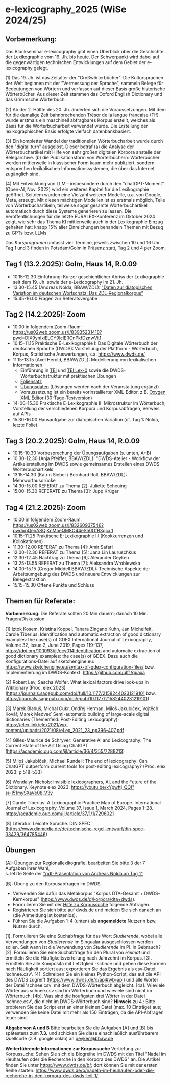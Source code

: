 # e-lexicography_2025 (WiSe 2024/25)

## Vorbemerkung: 
Das Blockseminar e-lexicography gibt einen Überblick über die Geschichte der Lexikographie vom 19. Jh. bis heute. Der Schwerpunkt wird dabei auf die gegenwärtigen technischen Entwicklungen auf dem Gebiet der e-lexicography gelegt.

(1) Das 19. Jh. ist das Zeitalter der "Großwörterbücher". Die Kultursprachen der Welt beginnen mit der "Vermessung der Sprache", sammeln Belege für Bedeutungen von Wörtern und verfassen auf dieser Basis große historische Wörterbücher. Aus dieser Zeit stammen das Oxford English Dictionary und das Grimmsche Wörterbuch.

(2) Ab der 2. Hälfte des 20. Jh. änderten sich die Voraussetzungen. Mit dem für die damalige Zeit bahnbrechenden Trésor de la langue francaise (Tlf) wurde erstmals ein maschinell abfragbares Korpus erstellt, welches als Basis für die Wörterbucharbeit verwendet wurde. Die Erstellung der lexikographischen Basis erfolgte vielfach datenbankbasiert.

(3) Ein kompletter Wandel der traditionellen Wörterbucharbeit wurde durch den "digital turn" ausgelöst. Dieser betraf (a) die Analyse der Wörterbuchartikel mit Hilfe von sehr großen digitalen Korpora anstelle der Belegarchive. (b) die Publikationsform von Wörterbüchern: Wörterbücher werden mittlerweile in klassischer Form kaum mehr publiziert, sondern entsprechen lexikalischen Informationssystemen, die über das Internet zugänglich sind. 

(4) Mit Entwicklung von LLM - insbesondere durch den "chatGPT-Moment" (Open-AI, Nov. 2022) wird ein weiteres Kapitel für die Lexikographie geöffnet. Seitdem wurden eine Vielzahl weiterer Modelle, u.a. von Google, Meta, erzeugt. Mit diesen mächtigen Modellen ist es erstmals möglich, Teile von Wörterbuchartikeln, teilweise sogar gesamte Wörterbuchartikel automatisch durch diese Systeme generieren zu lassen. Die Veröffentlichungen für die letzte EURALEX-Konferenz im Oktober 2024 zeigt, wie sehr das Thema KI mittlerweile auch in der Lexikographie Einzug gehalten hat: knapp 15% aller Einreichungen behandeln Themen mit Bezug zu GPTs bzw. LLMs.

Das *Kursprogramm* umfasst vier Termine, jeweils zwischen 10 und 16 Uhr.
Tag 1 und 3 finden in Potsdam/Golm in Präsenz statt, Tag 2 und 4 per Zoom.


## Tag 1 (13.2.2025): Golm, Haus 14, R.0.09 
* 10.15-12.30 Einführung: Kurzer geschichtlicher Abriss der Lexikographie seit dem 19. Jh. sowie der e-Lexicography im 21. Jh.
* 13.30-15.45 (Andreas Nolda, BBAW/ZDL): ["Daten zur diatopischen Variation im deutschen Wortschatz: Das ZDL-Regionalkorpus"](folien_nolda_zdl-regionalkorpus.pdf)
* 15.45-16.00 Fragen zur Referatsvergabe

## Tag 2 (14.2.2025): Zoom
* 10.00 in folgendem Zoom-Raum: https://us02web.zoom.us/j/83935231418?pwd=DIX9ynIxiELCY9lclERCnPkfDznwVi.1  
* 10.15-11.15 Praktische E-Lexikographie I: Das Digitale Wörterbuch der deutschen Sprache (DWDS): Vorstellung der Plattform - Wörterbuch, Korpus, Statistische Auswertungen, s.a. https://www.dwds.de/
* 11.15-13.15 (Axel Herold, BBAW/ZDL): Modellierung von lexikalischen Informationen
  - Einführung in [TEI](https://www.tei-c.org/) und [TEI Lex-0](https://dariah-eric.github.io/lexicalresources/pages/TEILex0/TEILex0.html) sowie die DWDS-Wörterbuchstruktur mit praktischen Übungen
  - [Foliensatz](TEI-Lex-0/slides-lexical-modeling.pdf)
  - [Übungsdaten](TEI-Lex-0/) (Lösungen werden nach der Veranstaltung ergänzt)
  - Voraussetzung ist ein bereits vorinstallierter XML-Editor, z.B. [Oxygen XML Editor](https://www.oxygenxml.com/xml_editor/download_oxygenxml_editor.html) (30-Tage-Testversion)
* 14-00-15.30 Praktische E-Lexikographie II: Mikrostruktur im Wörterbuch, Vorstellung der verschiedenen Korpora und Korpusabfragen, Verweis auf APIs
* 15.30-16.00 Hausaufgabe zur diatopischen Variation (cf. Tag 1: Nolda, letzte Folie)

## Tag 3 (20.2.2025): Golm, Haus 14, R.0.09
* 10.15-10.30 Vorbesprechung der Übungsaufgaben (s. unten, A+B)
* 10.30-12.30 (Anja Pfeiffer, BBAW/ZDL): "DWDS-Atelier - Workflow der Artikelerstellung im DWDS sowie gemeinsames Erstellen eines DWDS-Wörterbuchartikels  
* 13.15-14.30 (Katrin Siebel / Bernhard Roll, BBAW/ZDL): Mehrwortausdrücke 
* 14.30-15.00 REFERAT zu Thema [2]: Juliette Scheuing
* 15.00-15.30 REFERATE zu Thema [3]: Jupp Krüger

## Tag 4 (21.2.2025): Zoom
* 10.00 in folgendem Zoom-Raum: https://us02web.zoom.us/j/83260937546?pwd=pQenASQjKnMoeQM8O44eSh0OfB3gcx.1
* 10.15-11.25 Praktische E-Lexikographie III (Kookkurrenzen und Kollokationen)  
* 11.30-12.00 REFERAT zu Thema [4]: Amir Safari
* 12.00-12.30 REFERAT zu Thema [5]: Jana Lin Lauruschkus
* 12.30-12.45 Nachtrag zu Thema [6]: Alexander Geyken
* 13.25-13.55 REFERAT zu Thema [7]: Aleksandra Wroblewska 
* 14.00-15.15 (Gregor Middell BBAW/ZDL): Technische Aspekte der Arbeitsumgebung des DWDS und neuere Entwicklungen zur Belegextraktion
* 15.15-15.30 Offene Punkte und Schluss

## Themen für Referate:

**Vorbemerkung**: Die Referate sollten 20 Min dauern; danach 10 Min. Fragen/Diskussion

[1] Iztok Kosem, Kristina Koppel, Tanara Zingano Kuhn, Jan Michelfeit, Carole Tiberius. Identification and automatic extraction of good dictionary examples: the case(s) of GDEX International Journal of Lexicography, Volume 32, Issue 2, June 2019, Pages 119–137, https://doi.org/10.1093/ijl/ecy014Identification and automatic extraction of good dictionary examples: the case(s) of GDEX. Dazu auch die Konfigurations-Datei auf sketchengine.eu: https://www.sketchengine.eu/syntax-of-gdex-configuration-files/ bzw. Implementierung im DWDS-Kontext: https://github.com/ulf1/quaxa

[2] Robert Lev, Sascha Wolfer. What lexical factors drive look-ups in Wiktionary (Proc. elex 2023) (https://journals.sagepub.com/doi/full/10.1177/21582440231219101 bzw. https://journals.sagepub.com/doi/epub/10.1177/21582440231219101)

[3] Marek Blahuš, Michal Cukr, Ondřej Herman, Miloš Jakubíček, Vojtěch Kovář, Marek Medveď Semi-automatic building of large-scale digital dictionaries (Themenfeld: Post-Editing Lexicography); https://elex.link/elex2021/wp-content/uploads/2021/08/eLex_2021_23_pp396-407.pdf

[4] Gilles-Maurice de Schryver: Generative AI and Lexicography: The Current State of the Art Using ChatGPT (https://academic.oup.com/ijl/article/36/4/355/7288213)

[5] Miloš Jakubíček, Michael Rundell: The end of lexicography: Can ChatGPT outperform current tools for post-editing lexicography? (Proc. elex 2023: p 518-533)

[6] Wendalyn Nichols: Invisible lexicographers, AI, and the Future of the Dictionary. Keynote elex 2023: https://youtu.be/xYpwftj_QQI?si=l51mySXaVe08_V3y

[7] Carole Tiberius: A Lexicographic Practice Map of Europe. International Journal of Lexicography, Volume 37, Issue 1, March 2024, Pages 1–28. https://academic.oup.com/ijl/article/37/1/1/7296021

[8] Literatur: Leichte Sprache. DIN SPEC (https://www.dinmedia.de/de/technische-regel-entwurf/din-spec-33429/364785446)


## Übungen

[A]: Übungen zur Regionallexikografie, bearbeiten Sie bitte 3 der 7 Aufgaben ihrer Wahl,   
s. letzte Seite der ["pdf-Präsentation von Andreas Nolda an Tag 1"](folien_nolda_zdl-regionalkorpus.pdf) 

[B]: Übung zu den Korpusabfragen im DWDS.
- Verwenden Sie dafür das Metakorpus "Korpus DTA-Gesamt + DWDS-Kernkorpus" (https://www.dwds.de/d/korpora/dta+dwds). 
- Formulieren Sie mit der [Hilfe zu Korpussuche](https://www.dwds.de/d/korpussuche) folgende Abfragen.
- [Registrieren](https://www.dwds.de/profile/register)  Sie sich bitte auf dwds.de und melden Sie sich danach an (die Anmeldung ist kostenlos).
- Führen Sie die Aufgaben 1-4 (unten) als **angemeldete** Nutzerin bzw. Nutzer durch.

[1]. Formulieren Sie eine Suchabfrage für das Wort *Studierende*, wobei alle Verwendungen von *Studierende* im Singualar ausgeschlossen werden sollen. Seit wann ist die Verwendung von *Studierende* im Pl. in Gebrauch?
[2]. Formulieren Sie eine Suchabfrage für den Plural von *Heimat* und ermitteln Sie die Häufigkeitsverteilung nach Jahrzehnt im Korpus.
[3]. Ermitteln Sie alle Komposita mit Letztglied *-schnee* und geben diese Formen nach Häufigkeit sortiert aus; exportieren Sie das Ergebnis als csv-Datei: 'schnee.csv'.
[4]. Schreiben Sie ein kleines Python-Script, das auf die API des DWDS zugreift (https://www.dwds.de/d/api#wb-api) und alle Wörter der Datei 'schnee.csv' mit dem DWDS-Wörterbuch abgleicht. [4a]. Wieviele Wörter aus schnee.csv sind im Wörterbuch und wieviele sind nicht im Wörterbuch.
[4b]. Was sind die höufigsten drei Wörter in der Datei 'schnee.csv', die nicht im DWDS-Wörterbuch sind?
**Hinweis** zu 4.: Bitte probieren Sie das Script erst an einer kleinen Datei (max. 10 Einträge) aus; verwenden Sie keine Datei mit mehr als 150 Einträgen, da die API-Abfragen teuer sind.

**Abgabe von A und B**
Bitte bearbeiten Sie die Aufgaben [A] und [B] bis spätestens zum **7.3.** und schicken Sie diese einschließlich ausführbarem Quellcode (z.B. google colab) an geyken@bbaw.de

**Weiterführende Informationen zur Korpussuche**
Vertiefung zur Korpussuche: Sehen Sie sich die Blogreihe im DWDS mit den Titel "Nadel im Heuhaufen oder die Recherche in den Korpora des DWDS" an. Die Artikel finden Sie unter https://www.dwds.de/b/; dort können Sie mit der ersten Reihe starten: https://www.dwds.de/b/nadeln-im-heuhaufen-oder-die-recherche-in-den-korpora-des-dwds-teil-1/.






